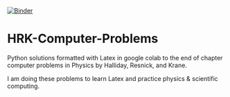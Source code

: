 [![Binder](https://mybinder.org/badge_logo.svg)](https://mybinder.org/v2/gh/MuhammadArshad123/HRK-Computer-Problems/main)
# HRK-Computer-Problems
Python solutions formatted with Latex in google colab to the end of chapter computer problems in Physics by Halliday, Resnick, and Krane.

I am doing these problems to learn Latex and practice physics & scientific computing.
